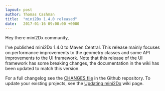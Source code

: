 ```yaml
---
layout: post
author: Thomas Cashman
title:  "mini2Dx 1.4.0 released"
date:   2017-01-16 09:00:00 +0000
---
```


Hey there mini2Dx community,

I've published mini2Dx 1.4.0 to Maven Central. This release mainly focuses on performance improvements to the geometry classes and some API improvements to the UI framework. Note that this release of the UI framework has some breaking changes, the documentation in the wiki has been updated to match this version.
<!--more-->

For a full changelog see the [CHANGES file](https://github.com/mini2Dx/mini2Dx/blob/master/CHANGES) in the Github repository. To update your existing projects, see the [Updating mini2Dx](https://github.com/mini2Dx/mini2Dx/wiki/Updating-mini2Dx) wiki page.